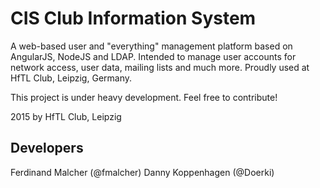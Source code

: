 # CIS Club Information System
A web-based user and "everything" management platform based on AngularJS, NodeJS and LDAP. Intended to manage user accounts for network access, user data, mailing lists and much more. Proudly used at HfTL Club, Leipzig, Germany.

This project is under heavy development. Feel free to contribute!

2015 by HfTL Club, Leipzig

## Developers
Ferdinand Malcher (@fmalcher) Danny Koppenhagen (@Doerki)
